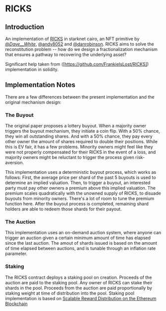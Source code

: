 # RICKS

## Introduction


An implementation of [RICKS](https://www.paradigm.xyz/2021/10/ricks/) in starknet cairo, an NFT primitive by [@_Dave__White_](https://twitter.com/_Dave__White_), [@andy8052](https://twitter.com/andy8052) and [@danrobinson](https://twitter.com/danrobinson). RICKS aims to solve the reconstitution problem -- how do we design a fractionalization mechanism that ensures a pathway to recovering the underlying asset? 

Significant help taken from ([https://github.com/FrankieIsLost/RICKS]) implementation in solidity.

## Implementation Notes

There are a few differences between the present implementation and the original mechanism design: 

### The Buyout 

The original paper proposes a lottery buyout. When a majority owner triggers the buyout mechanism, they initiate a coin flip. With a 50% chance, they win all outstanding shares. And with a 50% chance, they pay every other owner the amount of shares required to double their positions. While this is EV fair, it has a few problems. Minority owners might feel like they were not properly compensated for their RICKS in the event of a loss, and majority owners might be reluctant to trigger the process given risk-aversion. 

This implementation uses a deterministic buyout process, which works as follows: First, the average price per shard of the past 5 buyouts is used to determine an implied valuation. Then, to trigger a buyout, an interested party must pay other owners a premium above this implied valuation. The premium scales quadratically with the unowned supply of RICKS, to disuade buyouts from minority owners. There's a lot of room to tune the premium function here. After the buyout process is completed, remaining shard holders are able to redeem those shards for their payout. 

### The Auction 

This implementation uses an on-demand auction system, where anyone can trigger an auction given a certain minimum amount of time has elapsed since the last auction. The amout of shards issued is based on the amount of time elapsed between auctions, and is tunable through an inflation rate parameter. 

### Staking

The RICKS contract deploys a staking pool on creation. Proceeds of the auction are paid to the staking pool. Any owner of RICKS can stake their shards in the pool. Proceeds from the auction are paid proportionally by staking weight at time of distribution into the pool. Staking pool implementation is based on [Scalable Reward Distribution on the Ethereum Blockchain](https://uploads-ssl.webflow.com/5ad71ffeb79acc67c8bcdaba/5ad8d1193a40977462982470_scalable-reward-distribution-paper.pdf)

